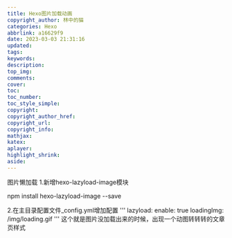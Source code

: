 ```yaml
---
title: Hexo图片加载动画
copyright_author: 林中的猫
categories: Hexo
abbrlink: a16629f9
date: 2023-03-03 21:31:16
updated:
tags:
keywords:
description:
top_img: 
comments:
cover:
toc:
toc_number:
toc_style_simple:
copyright:
copyright_author_href:
copyright_url:
copyright_info:
mathjax:
katex:
aplayer:
highlight_shrink:
aside:
---
```

图片懒加载
1.新增hexo-lazyload-image模块

npm install hexo-lazyload-image --save

2.在主目录配置文件_config.yml增加配置
'''
lazyload:
  enable: true
  loadingImg: /img/loading.gif
'''
这个就是图片没加载出来的时候，出现一个动图转转转的文章页样式